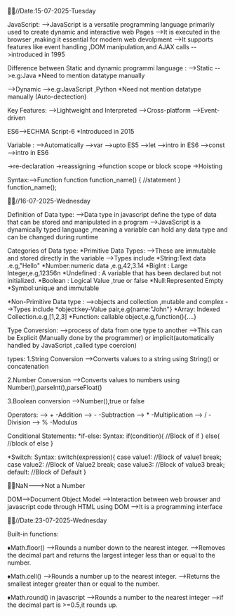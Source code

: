 📆📌//Date:15-07-2025-Tuesday

JavaScript:
-->JavaScript is a versatile programming language primarily used to  create dynamic and interactive web Pages 
-->It is executed in the browser ,making it essential for modern web devolpment
-->It supports features like event handling ,DOM manipulation,and AJAX calls
-->introduced in 1995

Difference between Static and dynamic programmi language :
-->Static -->e.g:Java
   *Need to mention datatype manually 

-->Dynamic -->e.g:JavaScript ,Python
   *Need not mention datatype manually (Auto-dectection)

Key Features:
-->Lightweight and Interpreted
-->Cross-platform
-->Event-driven

ES6-->ECHMA Script-6
      *Introduced in 2015

Variable :
-->Automatically
-->var -->upto ES5
-->let -->intro in ES6
-->const -->intro in ES6

->re-declaration
->reassigning
->function scope or block scope
->Hoisting

Syntax:-->Function
function function_name()
{
     //statement
}
function_name();


📆📌//16-07-2025-Wednesday

Definition  of Data type:
-->Data type in javascript define the type of data that can be stored and manipulated in a program 
-->JavaScript is a dynamically typed language ,meaning a variable can hold any data type and can be changed during runtime

Categories of Data type:
*Primitive Data Types:
  -->These are immutable and stored directly in the variable 
  -->Types include
         *String:Text data .e.g,"Hello"
         *Number:numeric data ,e.g,42,3.14
         *BigInt : Large Integer,e.g,12356n
         *Undefined : A variable that has been declared but not initialized.
         *Boolean : Logical Value ,true or false
         *Null:Represented Empty
         *Symbol:unique and immutable

*Non-Primitive Data type :
-->objects and collection ,mutable and complex
-->Types include
         *object:key-Value pair,e.g{name:"John"}
         *Array: Indexed Collection.e.g,[1,2,3]
         *Function: callable object,e.g,function(){....}


Type Conversion:
-->process of data from one type to another
-->This can be Explicit (Manually done by the programmer) or implicit(automatically handled by JavaScript ,called type coercion)

types:
1.String Conversion
-->Converts values to a string using String() or concatenation

2.Number Conversion
-->Converts values to numbers using Number(),parseInt(),parseFloat()

3.Boolean conversion
-->Number(),true or false

Operators:
--> + -Addition
--> - -Subtraction
--> * -Multiplication
--> / -Division
--> % -Modulus

Conditional Statements:
*if-else:
     Syntax:
         if(condition){
            //Block of if
         }
         else{
            //block of else
          }

*Switch:
     Syntax:
         switch(expression){
               case value1:
                   //Block of value1
                   break;
                case value2:
                    //Block of Value2
                    break;
               case value3:
                    //Block of value3
                    break;
                default:
                    //Block of Default
          }



📌📎NaN--->Not a Number


DOM-->Document Object Model
   -->Interaction between web browser and javascript code through HTML using DOM 
   -->It is a programming interface


📆📌//Date:23-07-2025-Wednesday

Built-in functions:

   ♦Math.floor()
     -->Rounds a number down to the nearest integer.
     -->Removes the decimal part and returns the largest integer less than or equal to the number.

   ♦Math.cell()
     -->Rounds a number up to the nearest integer.
     -->Returns the smallest integer greater than or equal to the number.
     
  ♦Math.round() in javascript
    -->Rounds a number to the nearest integer
    -->if the decimal part is >=0.5,it rounds up.

